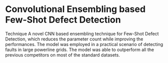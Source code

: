 # Convolutional Ensembling based Few-Shot Defect Detection
Technique
A novel CNN based ensembling technique for Few-Shot Defect Detection, which reduces the parameter count while improving the performances. The model was employed in a  practical scenario of detecting faults in large powerline grids. The model was able to outperform all the previous competitors on most of the standard datasets.
